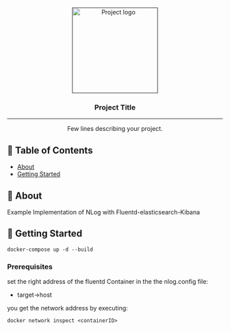 <p align="center">
  <a href="" rel="noopener">
 <img width=200px height=200px src="https://i.imgur.com/6wj0hh6.jpg" alt="Project logo"></a>
</p>

<h3 align="center">Project Title</h3>

<div align="center">

</div>

---

<p align="center"> Few lines describing your project.
    <br> 
</p>

## 📝 Table of Contents

- [About](#about)
- [Getting Started](#getting_started)

## 🧐 About <a name = "about"></a>

Example Implementation of NLog with Fluentd-elasticsearch-Kibana

## 🏁 Getting Started <a name = "getting_started"></a>

```
docker-compose up -d --build
```

### Prerequisites

set the right address of the fluentd Container in the the nlog.config file:
- target->host

you get the network address by executing:
```
docker network inspect <containerID>
```
